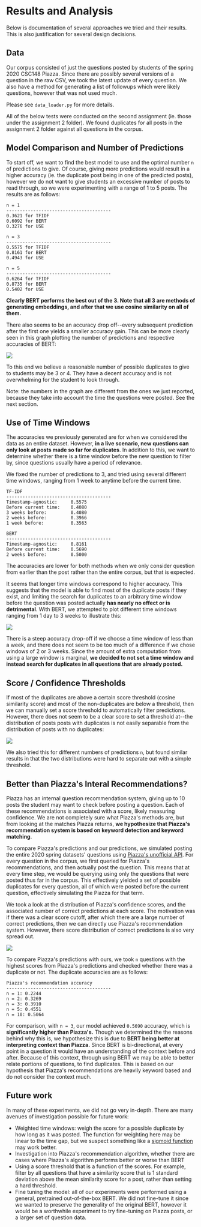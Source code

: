# Results and Analysis

Below is documentation of several approaches we tried and their results. This is also justification for several design decisions.

## Data

Our corpus consisted of just the questions posted by students of the spring 2020 CSC148 Piazza. Since there are possibly several versions of a question in the raw CSV, we took the latest update of every question. We also have a method for generating a list of followups which were likely questions, however that was not used much. 

Please see `data_loader.py` for more details.

All of the below tests were conducted on the second assignment (ie. those under the assignment 2 folder). We found duplicates for all posts in the assignment 2 folder against all questions in the corpus. 

## Model Comparison and Number of Predictions

To start off, we want to find the best model to use and the optimal number `n` of predictions to give. Of course, giving more predictions would result in a higher accuracy (ie. the duplicate post being in one of the predicted posts), however we do not want to give students an excessive number of posts to read through, so we were experimenting with a range of 1 to 5 posts. The results are as follows:

```
n = 1
---------------------------------------
0.3621 for TFIDF
0.6092 for BERT
0.3276 for USE

n = 3
---------------------------------------
0.5575 for TFIDF
0.8161 for BERT
0.4943 for USE

n = 5
---------------------------------------
0.6264 for TFIDF
0.8735 for BERT
0.5402 for USE
```

__Clearly BERT performs the best out of the 3. Note that all 3 are methods of generating embeddings, and after that we use cosine similarity on all of them.__

There also seems to be an accuracy drop off--every subsequent prediction after the first one yields a smaller accuracy gain. This can be more clearly seen in this graph plotting the number of predictions and respective accuracies of BERT:

![](https://github.com/Karl-Cui/piazzabot/blob/master/imgs/num_predictions.png)

To this end we believe a reasonable number of possible duplicates to give to students may be 3 or 4. They have a decent accuracy and is not overwhelming for the student to look through.

Note: the numbers in the graph are different from the ones we just reported, because they take into account the time the questions were posted. See the next section.

## Use of Time Windows

The accuracies we previously generated are for when we considered the data as an entire dataset. However, __in a live scenario, new questions can only look at posts made so far for duplicates__. In addition to this, we want to determine whether there is a time window before the new question to filter by, since questions usually have a period of relevance.

We fixed the number of predictions to 3, and tried using several different time windows, ranging from 1 week to anytime before the current time.

```
TF-IDF
---------------------------------------
Timestamp-agnostic:     0.5575
Before current time:    0.4080
3 weeks before:         0.4080
2 weeks before:         0.3966
1 week before:          0.3563

BERT
---------------------------------------
Timestamp-agnostic:     0.8161
Before current time:    0.5690
2 weeks before:         0.5000
```

The accuracies are lower for both methods when we only consider question from earlier than the post rather than the entire corpus, but that is expected.

It seems that longer time windows correspond to higher accuracy. This suggests that the model is able to find most of the duplicate posts if they exist, and limiting the search for duplicates to an arbitrary time window before the question was posted actually __has nearly no effect or is detrimental__. With BERT, we attempted to plot different time windows ranging from 1 day to 3 weeks to illustrate this:

![](https://github.com/Karl-Cui/piazzabot/blob/master/imgs/time_windows.png)

There is a steep accuracy drop-off if we choose a time window of less than a week, and there does not seem to be too much of a difference if we chose windows of 2 or 3 weeks. Since the amount of extra computation from using a large window is marginal, __we decided to not set a time window and instead search for duplicates in all questions that are already posted.__

## Score / Confidence Thresholds

If most of the duplicates are above a certain score threshold (cosine similarity score) and most of the non-duplicates are below a threshold, then we can manually set a score threshold to automatically filter predictions. However, there does not seem to be a clear score to set a threshold at--the distribution of posts posts with duplicates is not easily separable from the distribution of posts with no duplicates:

![](https://github.com/Karl-Cui/piazzabot/blob/master/imgs/bert_sim_cutoff_n%3D3.png)

We also tried this for different numbers of predictions `n`, but found similar results in that the two distributions were hard to separate out with a simple threshold.

## Better than Piazza's Interal Recommendations?

Piazza has an internal question recommendation system, giving up to 10 posts the student may want to check before posting a question. Each of these recommendations is associated with a score, likely measuring confidence. We are not completely sure what Piazza's methods are, but from looking at the matches Piazza returns, __we hypothesize that Piazza's recommendation system is based on keyword detection and keyword matching__.

To compare Piazza's predictions and our predictions, we simulated posting the entire 2020 spring datasets' questions using [Piazza's unofficial API](https://github.com/hfaran/piazza-api/). For every question in the corpus, we first queried for Piazza's recommendations, and then actually post the question. This means that at every time step, we would be querying using only the questions that were posted thus far in the corpus. This effectively yielded a set of possible duplicates for every question, all of which were posted before the current question, effectively simulating the Piazza for that term.

We took a look at the distribution of Piazza's confidence scores, and the associated number of correct predictions at each score. The motivation was if there was a clear score cutoff, after which there are a large number of correct predictions, then we can directly use Piazza's recommendation system. However, there score distribution of correct predictions is also very spread out.

![](https://github.com/Karl-Cui/piazzabot/blob/master/imgs/piazza_pred_score_n%3D3.png)

To compare Piazza's predictions with ours, we took `n` questions with the highest scores from Piazza's predictions and checked whether there was a duplicate or not. The duplicate accuracies are as follows:

```
Piazza's recommendation accuracy
---------------------------------------
n = 1: 0.2244
n = 2: 0.3269
n = 3: 0.3910
n = 5: 0.4551
n = 10: 0.5064
```

For comparison, with `n = 3`, our model achieved `0.5690` accuracy, which is __significantly higher than Piazza's.__ Though we determined the the reasons behind why this is, we hypothesize this is due to __BERT being better at interpreting context than Piazza.__ Since BERT is bi-directional, at every point in a question it would have an understanding of the context before and after. Because of this context, through using BERT we may be able to better relate portions of questions, to find duplicates. This is based on our hypothesis that Piazza's recommendations are heavily keyword based and do not consider the context much.

## Future work

In many of these experiments, we did not go very in-depth. There are many avenues of investigation possible for future work:
- Weighted time windows: weigh the score for a possible duplicate by how long as it was posted. The function for weighting here may be linear to the time gap, but we suspect something like a [sigmoid function](https://en.wikipedia.org/wiki/Sigmoid_function) may work better.
- Investigation into Piazza's recommendation algorithm, whether there are cases where Piazza's algorithm performs better or worse than BERT
- Using a score threshold that is a function of the scores. For example, filter by all questions that have a similarity score that is 1 standard deviation above the mean similarity score for a post, rather than setting a hard threshold.
- Fine tuning the model: all of our experiments were performed using a general, pretrained out-of-the-box BERT. We did not fine-tune it since we wanted to preserve the generality of the original BERT, however it would be a worthwhile experiment to try fine-tuning on Piazza posts, or a larger set of question data.
